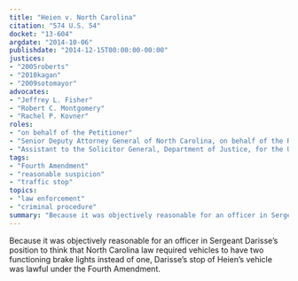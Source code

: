 ```yaml
---
title: "Heien v. North Carolina"
citation: "574 U.S. 54"
docket: "13-604"
argdate: "2014-10-06"
publishdate: "2014-12-15T00:00:00-00:00"
justices:
- "2005roberts"
- "2010kagan"
- "2009sotomayor"
advocates:
- "Jeffrey L. Fisher"
- "Robert C. Montgomery"
- "Rachel P. Kovner"
roles:
- "on behalf of the Petitioner"
- "Senior Deputy Attorney General of North Carolina, on behalf of the Respondent"
- "Assistant to the Solicitor General, Department of Justice, for the United States, as amicus curiae, supporting the Respondent"
tags:
- "Fourth Amendment"
- "reasonable suspicion"
- "traffic stop"
topics:
- "law enforcement"
- "criminal procedure"
summary: "Because it was objectively reasonable for an officer in Sergeant Darisse’s position to think that North Carolina law required vehicles to have two functioning brake lights instead of one, Darisse’s stop of Heien’s vehicle was lawful under the Fourth Amendment."
---
```

Because it was objectively reasonable for an officer in Sergeant Darisse’s position to think that North Carolina law required vehicles to have two functioning brake lights instead of one, Darisse’s stop of Heien’s vehicle was lawful under the Fourth Amendment.


